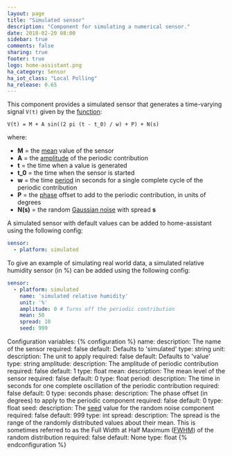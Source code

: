 ```yaml
---
layout: page
title: "Simulated sensor"
description: "Component for simulating a numerical sensor."
date: 2018-02-20 08:00
sidebar: true
comments: false
sharing: true
footer: true
logo: home-assistant.png
ha_category: Sensor
ha_iot_class: "Local Polling"
ha_release: 0.65
---
```


This component provides a simulated sensor that generates a time-varying signal ```V(t)``` given by the [function](https://en.wikipedia.org/wiki/Sine_wave):

 ```
 V(t) = M + A sin((2 pi (t - t_0) / w) + P) + N(s)
 ```

where:

- **M** = the [mean](https://en.wikipedia.org/wiki/Mean) value of the sensor
- **A** = the [amplitude](https://en.wikipedia.org/wiki/Amplitude) of the periodic contribution
- **t** = the time when a value is generated
- **t_0** = the time when the sensor is started
- **w** = the time [period](https://en.wikipedia.org/wiki/Periodic_function) in seconds for a single complete cycle of the periodic contribution
- **P** = the [phase](https://en.wikipedia.org/wiki/Phase_(waves)) offset to add to the periodic contribution, in units of degrees
- **N(s)** = the random [Gaussian noise](https://en.wikipedia.org/wiki/Gaussian_noise) with spread **s**

A simulated sensor with default values can be added to home-assistant using the following config:

```yaml
sensor:
  - platform: simulated
```

To give an example of simulating real world data, a simulated relative humidity sensor (in %) can be added using the following config:

```yaml
sensor:
  - platform: simulated
    name: 'simulated relative humidity'
    unit: '%'
    amplitude: 0 # Turns off the periodic contribution
    mean: 50
    spread: 10
    seed: 999
```

Configuration variables:
{% configuration %}
name:
  description: The name of the sensor
  required: false
  default: Defaults to 'simulated'
  type: string
unit:
  description: The unit to apply
  required: false
  default: Defaults to 'value'
  type: string
amplitude:
  description: The amplitude of periodic contribution
  required: false
  default: 1
  type: float
mean:
  description: The mean level of the sensor
  required: false
  default: 0
  type: float
period:
  description: The time in seconds for one complete oscillation of the periodic contribution
  required: false
  default: 0
  type: seconds
phase:
  description: The phase offset (in degrees) to apply to the periodic component
  required: false
  default: 0
  type: float
seed:
  description: The [seed](https://docs.python.org/3.6/library/random.html#random.seed) value for the random noise component
  required: false
  default: 999
  type: int
spread:
  description: The spread is the range of the randomly distributed values about their mean. This is sometimes referred to as the Full Width at Half Maximum ([FWHM](https://en.wikipedia.org/wiki/Full_width_at_half_maximum)) of the random distribution
  required: false
  default: None
  type: float
{% endconfiguration %}
